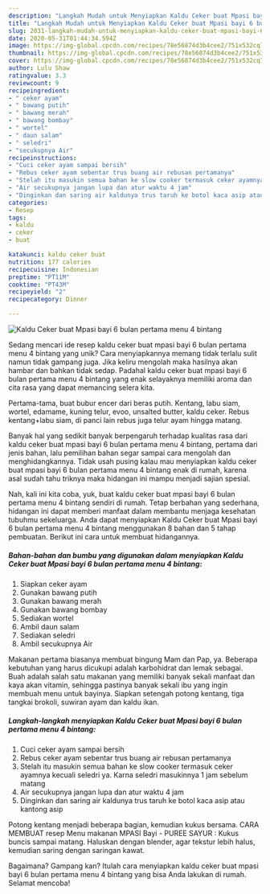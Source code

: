 ```yaml
---
description: "Langkah Mudah untuk Menyiapkan Kaldu Ceker buat Mpasi bayi 6 bulan pertama menu 4 bintang, Bikin Ngiler"
title: "Langkah Mudah untuk Menyiapkan Kaldu Ceker buat Mpasi bayi 6 bulan pertama menu 4 bintang, Bikin Ngiler"
slug: 2031-langkah-mudah-untuk-menyiapkan-kaldu-ceker-buat-mpasi-bayi-6-bulan-pertama-menu-4-bintang-bikin-ngiler
date: 2020-05-31T01:44:34.594Z
image: https://img-global.cpcdn.com/recipes/78e56874d3b4cee2/751x532cq70/kaldu-ceker-buat-mpasi-bayi-6-bulan-pertama-menu-4-bintang-foto-resep-utama.jpg
thumbnail: https://img-global.cpcdn.com/recipes/78e56874d3b4cee2/751x532cq70/kaldu-ceker-buat-mpasi-bayi-6-bulan-pertama-menu-4-bintang-foto-resep-utama.jpg
cover: https://img-global.cpcdn.com/recipes/78e56874d3b4cee2/751x532cq70/kaldu-ceker-buat-mpasi-bayi-6-bulan-pertama-menu-4-bintang-foto-resep-utama.jpg
author: Lulu Shaw
ratingvalue: 3.3
reviewcount: 9
recipeingredient:
- " ceker ayam"
- " bawang putih"
- " bawang merah"
- " bawang bombay"
- " wortel"
- " daun salam"
- " seledri"
- "secukupnya Air"
recipeinstructions:
- "Cuci ceker ayam sampai bersih"
- "Rebus ceker ayam sebentar trus buang air rebusan pertamanya"
- "Stelah itu masukin semua bahan ke slow cooker termasuk ceker ayamnya kecuali seledri ya. Karna seledri masukinnya 1 jam sebelum matang"
- "Air secukupnya jangan lupa dan atur waktu 4 jam"
- "Dinginkan dan saring air kaldunya trus taruh ke botol kaca asip atau kantong asip"
categories:
- Resep
tags:
- kaldu
- ceker
- buat

katakunci: kaldu ceker buat 
nutrition: 177 calories
recipecuisine: Indonesian
preptime: "PT11M"
cooktime: "PT43M"
recipeyield: "2"
recipecategory: Dinner

---
```



![Kaldu Ceker buat Mpasi bayi 6 bulan pertama menu 4 bintang](https://img-global.cpcdn.com/recipes/78e56874d3b4cee2/751x532cq70/kaldu-ceker-buat-mpasi-bayi-6-bulan-pertama-menu-4-bintang-foto-resep-utama.jpg)

Sedang mencari ide resep kaldu ceker buat mpasi bayi 6 bulan pertama menu 4 bintang yang unik? Cara menyiapkannya memang tidak terlalu sulit namun tidak gampang juga. Jika keliru mengolah maka hasilnya akan hambar dan bahkan tidak sedap. Padahal kaldu ceker buat mpasi bayi 6 bulan pertama menu 4 bintang yang enak selayaknya memiliki aroma dan cita rasa yang dapat memancing selera kita.

Pertama-tama, buat bubur encer dari beras putih. Kentang, labu siam, wortel, edamame, kuning telur, evoo, unsalted butter, kaldu ceker. Rebus kentang+labu siam, di panci lain rebus juga telur ayam hingga matang.

Banyak hal yang sedikit banyak berpengaruh terhadap kualitas rasa dari kaldu ceker buat mpasi bayi 6 bulan pertama menu 4 bintang, pertama dari jenis bahan, lalu pemilihan bahan segar sampai cara mengolah dan menghidangkannya. Tidak usah pusing kalau mau menyiapkan kaldu ceker buat mpasi bayi 6 bulan pertama menu 4 bintang enak di rumah, karena asal sudah tahu triknya maka hidangan ini mampu menjadi sajian spesial.


Nah, kali ini kita coba, yuk, buat kaldu ceker buat mpasi bayi 6 bulan pertama menu 4 bintang sendiri di rumah. Tetap berbahan yang sederhana, hidangan ini dapat memberi manfaat dalam membantu menjaga kesehatan tubuhmu sekeluarga. Anda dapat menyiapkan Kaldu Ceker buat Mpasi bayi 6 bulan pertama menu 4 bintang menggunakan 8 bahan dan 5 tahap pembuatan. Berikut ini cara untuk membuat hidangannya.

<!--inarticleads1-->

##### Bahan-bahan dan bumbu yang digunakan dalam menyiapkan Kaldu Ceker buat Mpasi bayi 6 bulan pertama menu 4 bintang:

1. Siapkan  ceker ayam
1. Gunakan  bawang putih
1. Gunakan  bawang merah
1. Gunakan  bawang bombay
1. Sediakan  wortel
1. Ambil  daun salam
1. Sediakan  seledri
1. Ambil secukupnya Air


Makanan pertama biasanya membuat bingung Mam dan Pap, ya. Beberapa kebutuhan yang harus dicukupi adalah karbohidrat dan lemak sebagai. Buah adalah salah satu makanan yang memiliki banyak sekali manfaat dan kaya akan vitamin, sehingga pastinya banyak sekali ibu yang ingin membuah menu untuk bayinya. Siapkan setengah potong kentang, tiga tangkai brokoli, suwiran ayam dan kaldu ikan. 

<!--inarticleads2-->

##### Langkah-langkah menyiapkan Kaldu Ceker buat Mpasi bayi 6 bulan pertama menu 4 bintang:

1. Cuci ceker ayam sampai bersih
1. Rebus ceker ayam sebentar trus buang air rebusan pertamanya
1. Stelah itu masukin semua bahan ke slow cooker termasuk ceker ayamnya kecuali seledri ya. Karna seledri masukinnya 1 jam sebelum matang
1. Air secukupnya jangan lupa dan atur waktu 4 jam
1. Dinginkan dan saring air kaldunya trus taruh ke botol kaca asip atau kantong asip


Potong kentang menjadi beberapa bagian, kemudian kukus bersama. CARA MEMBUAT resep Menu makanan MPASI Bayi - PUREE SAYUR : Kukus buncis sampai matang. Haluskan dengan blender, agar tekstur lebih halus, kemudian saring dengan saringan kawat. 

Bagaimana? Gampang kan? Itulah cara menyiapkan kaldu ceker buat mpasi bayi 6 bulan pertama menu 4 bintang yang bisa Anda lakukan di rumah. Selamat mencoba!
